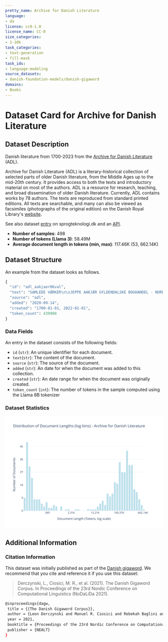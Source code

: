 ```yaml
---
pretty_name: Archive for Danish Literature
language:
- da
license: cc0-1.0
license_name: CC-0
size_categories:
- 1-10k
task_categories:
- text-generation
- fill-mask
task_ids:
- language-modeling
source_datasets:
- danish-foundation-models/danish-gigaword
domains:
- Books
---
```


# Dataset Card for Archive for Danish Literature

## Dataset Description

<!-- START-SHORT DESCRIPTION -->
Danish literature from 1700-2023 from the [Archive for Danish Literature](https://tekster.kb.dk/text?editorial=no&f%5Bsubcollection_ssi%5D%5B%5D=adl&match=one&search_field=Alt) (ADL).
<!-- END-SHORT DESCRIPTION -->

Archive for Danish Literature (ADL) is a literary-historical collection of selected parts of older Danish literature, from the Middle Ages up to the mid-20th century.
It provides access to both the texts and introductory material on most of the authors. ADL is a resource for research, teaching, and broad dissemination of older Danish
literature. Currently, ADL contains works by 78 authors. The texts are reproduced from standard printed editions. All texts are searchable, and many can also be viewed as facsimiles (photographs of the original edition) 
on the Danish Royal Library's [website](https://tekster.kb.dk/text?editorial=no&f%5Bsubcollection_ssi%5D%5B%5D=adl&match=one&search_field=Alt). 

See also dataset [entry](https://sprogteknologi.dk/dataset/public-adl-text-sources) on sprogteknologi.dk and an [API](https://rawgit.com/Det-Kongelige-Bibliotek/access-digital-objects/master/form-demos/adl-form.html).

<!-- START-DESC-STATS -->
- **Number of samples**: 498
- **Number of tokens (Llama 3)**: 58.49M
- **Average document length in tokens (min, max)**: 117.46K (53, 662.14K)
<!-- END-DESC-STATS -->



## Dataset Structure
An example from the dataset looks as follows.


<!-- START-SAMPLE -->
```py
{
  "id": "adl_aakjaer06val",
  "text": "SAMLEDE VÆRKER\n\nJEPPE AAKJÆR GYLDENDALSKE BOGHANDEL - NORDISK FORLAG KJØBENHAVN OG\nKRISTIANIA 1919 0[...]",
  "source": "adl",
  "added": "2020-09-14",
  "created": "1700-01-01, 2022-01-01",
  "token_count": 439908
}
```

### Data Fields

An entry in the dataset consists of the following fields:

- `id` (`str`): An unique identifier for each document.
- `text`(`str`): The content of the document.
- `source` (`str`): The source of the document.
- `added` (`str`): An date for when the document was added to this collection.
- `created` (`str`): An date range for when the document was originally created.
- `token_count` (`int`): The number of tokens in the sample computed using the Llama 8B tokenizer
<!-- END-SAMPLE -->



### Dataset Statistics

<!-- START-DATASET PLOTS -->
<p align="center">
<img src="./images/dist_document_length.svg" width="600" style="margin-right: 10px;" />
</p>
<!-- END-DATASET PLOTS -->


## Additional Information


### Citation Information

This dataset was initially published as part of the [Danish gigaword](https://huggingface.co/danish-foundation-models). We recommend that you cite and reference it if you use this dataset:

> Derczynski, L., Ciosici, M. R., et al. (2021). The Danish Gigaword Corpus. In Proceedings of the 23rd Nordic Conference on Computational Linguistics (NoDaLiDa 2021).

```bash
@inproceedings{dagw,
 title = {{The Danish Gigaword Corpus}},
 author = {Leon Derczynski and Manuel R. Ciosici and Rebekah Baglini and Morten H. Christiansen and Jacob Aarup Dalsgaard and Riccardo Fusaroli and Peter Juel Henrichsen and Rasmus Hvingelby and Andreas Kirkedal and Alex Speed Kjeldsen and Claus Ladefoged and Finn Årup Nielsen and Jens Madsen and Malte Lau Petersen and Jonathan Hvithamar Rystrøm and Daniel Varab},
 year = 2021,
 booktitle = {Proceedings of the 23rd Nordic Conference on Computational Linguistics},
 publisher = {NEALT}
}
```
